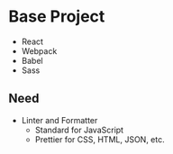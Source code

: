 # Base Project
* React
* Webpack
* Babel
* Sass

## Need
* Linter and Formatter
  * Standard for JavaScript
  * Prettier for CSS, HTML, JSON, etc.